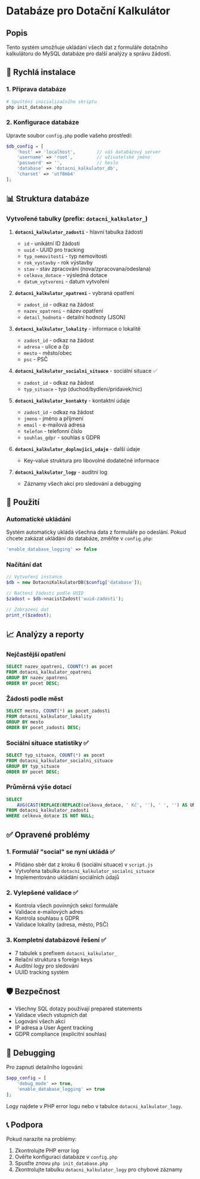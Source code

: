 # Databáze pro Dotační Kalkulátor

## Popis
Tento systém umožňuje ukládání všech dat z formuláře dotačního kalkulátoru do MySQL databáze pro další analýzy a správu žádostí.

## 🚀 Rychlá instalace

### 1. Příprava databáze
```bash
# Spuštění inicializačního skriptu
php init_database.php
```

### 2. Konfigurace databáze
Upravte soubor `config.php` podle vašeho prostředí:

```php
$db_config = [
    'host' => 'localhost',        // váš databázový server
    'username' => 'root',         // uživatelské jméno
    'password' => '',             // heslo
    'database' => 'dotacni_kalkulator_db',
    'charset' => 'utf8mb4'
];
```

## 📊 Struktura databáze

### Vytvořené tabulky (prefix: `dotacni_kalkulator_`)

1. **`dotacni_kalkulator_zadosti`** - hlavní tabulka žádostí
   - `id` - unikátní ID žádosti
   - `uuid` - UUID pro tracking
   - `typ_nemovitosti` - typ nemovitosti
   - `rok_vystavby` - rok výstavby
   - `stav` - stav zpracování (nova/zpracovana/odeslana)
   - `celkova_dotace` - výsledná dotace
   - `datum_vytvoreni` - datum vytvoření

2. **`dotacni_kalkulator_opatreni`** - vybraná opatření
   - `zadost_id` - odkaz na žádost
   - `nazev_opatreni` - název opatření
   - `detail_hodnota` - detailní hodnoty (JSON)

3. **`dotacni_kalkulator_lokality`** - informace o lokalitě
   - `zadost_id` - odkaz na žádost
   - `adresa` - ulice a čp
   - `mesto` - město/obec
   - `psc` - PSČ

4. **`dotacni_kalkulator_socialni_situace`** - sociální situace ✅
   - `zadost_id` - odkaz na žádost
   - `typ_situace` - typ (duchod/bydleni/pridavek/nic)

5. **`dotacni_kalkulator_kontakty`** - kontaktní údaje
   - `zadost_id` - odkaz na žádost
   - `jmeno` - jméno a příjmení
   - `email` - e-mailová adresa
   - `telefon` - telefonní číslo
   - `souhlas_gdpr` - souhlas s GDPR

6. **`dotacni_kalkulator_doplnujici_udaje`** - další údaje
   - Key-value struktura pro libovolné dodatečné informace

7. **`dotacni_kalkulator_logy`** - auditní log
   - Záznamy všech akcí pro sledování a debugging

## 🔧 Použití

### Automatické ukládání
Systém automaticky ukládá všechna data z formuláře po odeslání. Pokud chcete zakázat ukládání do databáze, změňte v `config.php`:

```php
'enable_database_logging' => false
```

### Načítání dat
```php
// Vytvoření instance
$db = new DotacniKalkulatorDB($config['database']);

// Načtení žádosti podle UUID
$zadost = $db->nacistZadost('uuid-zadosti');

// Zobrazení dat
print_r($zadost);
```

## 📈 Analýzy a reporty

### Nejčastější opatření
```sql
SELECT nazev_opatreni, COUNT(*) as pocet
FROM dotacni_kalkulator_opatreni 
GROUP BY nazev_opatreni 
ORDER BY pocet DESC;
```

### Žádosti podle měst
```sql
SELECT mesto, COUNT(*) as pocet_zadosti
FROM dotacni_kalkulator_lokality 
GROUP BY mesto 
ORDER BY pocet_zadosti DESC;
```

### Sociální situace statistiky ✅
```sql
SELECT typ_situace, COUNT(*) as pocet
FROM dotacni_kalkulator_socialni_situace 
GROUP BY typ_situace 
ORDER BY pocet DESC;
```

### Průměrná výše dotací
```sql
SELECT 
    AVG(CAST(REPLACE(REPLACE(celkova_dotace, ' Kč', ''), ' ', '') AS UNSIGNED)) as prumerna_dotace
FROM dotacni_kalkulator_zadosti 
WHERE celkova_dotace IS NOT NULL;
```

## ✅ Opravené problémy

### 1. **Formulář "social" se nyní ukládá ✅**
- Přidáno sběr dat z kroku 6 (sociální situace) v `script.js`
- Vytvořena tabulka `dotacni_kalkulator_socialni_situace`
- Implementováno ukládání sociálních údajů

### 2. **Vylepšené validace ✅**
- Kontrola všech povinných sekcí formuláře
- Validace e-mailových adres
- Kontrola souhlasu s GDPR
- Validace lokality (adresa, město, PSČ)

### 3. **Kompletní databázové řešení ✅**
- 7 tabulek s prefixem `dotacni_kalkulator_`
- Relační struktura s foreign keys
- Auditní logy pro sledování
- UUID tracking systém

## 🛡️ Bezpečnost

- Všechny SQL dotazy používají prepared statements
- Validace všech vstupních dat
- Logování všech akcí
- IP adresa a User Agent tracking
- GDPR compliance (explicitní souhlas)

## 🐛 Debugging

Pro zapnutí detailního logování:
```php
$app_config = [
    'debug_mode' => true,
    'enable_database_logging' => true
];
```

Logy najdete v PHP error logu nebo v tabulce `dotacni_kalkulator_logy`.

## 📞 Podpora

Pokud narazíte na problémy:
1. Zkontrolujte PHP error log
2. Ověřte konfiguraci databáze v `config.php`  
3. Spusťte znovu `php init_database.php`
4. Zkontrolujte tabulku `dotacni_kalkulator_logy` pro chybové záznamy 